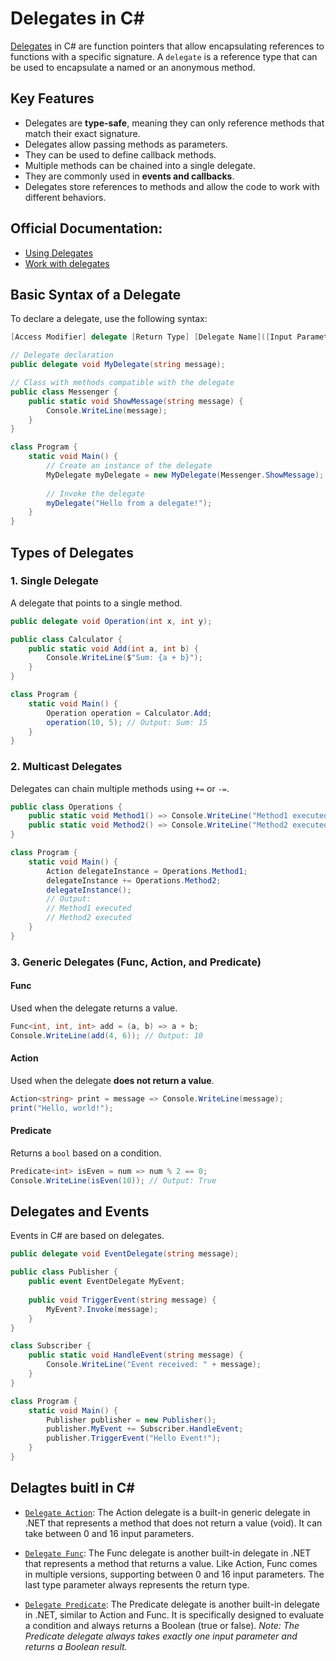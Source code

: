 # Delegates in C#


[Delegates](https://learn.microsoft.com/en-us/dotnet/csharp/language-reference/builtin-types/reference-types#the-delegate-type) in C# are function pointers that allow encapsulating references to functions with a specific signature. A `delegate` is a reference type that can be used to encapsulate a named or an anonymous method.

## Key Features
* Delegates are **type-safe**, meaning they can only reference methods that match their exact signature.
* Delegates allow passing methods as parameters. 
* They can be used to define callback methods.
* Multiple methods can be chained into a single delegate.
* They are commonly used in **events and callbacks**.
* Delegates store references to methods and allow the code to work with different behaviors.


## Official Documentation:
* [Using Delegates](https://learn.microsoft.com/en-us/dotnet/csharp/programming-guide/delegates/using-delegates)
* [Work with delegates](https://learn.microsoft.com/en-us/dotnet/csharp/programming-guide/delegates/)


## Basic Syntax of a Delegate
To declare a delegate, use the following syntax:

```csharp
[Access Modifier] delegate [Return Type] [Delegate Name]([Input Parameters]);

// Delegate declaration
public delegate void MyDelegate(string message);

// Class with methods compatible with the delegate
public class Messenger {
    public static void ShowMessage(string message) {
        Console.WriteLine(message);
    }
}

class Program {
    static void Main() {
        // Create an instance of the delegate
        MyDelegate myDelegate = new MyDelegate(Messenger.ShowMessage);
        
        // Invoke the delegate
        myDelegate("Hello from a delegate!");
    }
}
```

## Types of Delegates
### 1. **Single Delegate**
A delegate that points to a single method.

```csharp
public delegate void Operation(int x, int y);

public class Calculator {
    public static void Add(int a, int b) {
        Console.WriteLine($"Sum: {a + b}");
    }
}

class Program {
    static void Main() {
        Operation operation = Calculator.Add;
        operation(10, 5); // Output: Sum: 15
    }
}
```

### 2. **Multicast Delegates**
Delegates can chain multiple methods using `+=` or `-=`.

```csharp
public class Operations {
    public static void Method1() => Console.WriteLine("Method1 executed");
    public static void Method2() => Console.WriteLine("Method2 executed");
}

class Program {
    static void Main() {
        Action delegateInstance = Operations.Method1;
        delegateInstance += Operations.Method2;
        delegateInstance();
        // Output:
        // Method1 executed
        // Method2 executed
    }
}
```

### 3. **Generic Delegates (Func, Action, and Predicate)**

#### **Func<T>**
Used when the delegate returns a value.
```csharp
Func<int, int, int> add = (a, b) => a + b;
Console.WriteLine(add(4, 6)); // Output: 10
```

#### **Action<T>**
Used when the delegate **does not return a value**.
```csharp
Action<string> print = message => Console.WriteLine(message);
print("Hello, world!");
```

#### **Predicate<T>**
Returns a `bool` based on a condition.
```csharp
Predicate<int> isEven = num => num % 2 == 0;
Console.WriteLine(isEven(10)); // Output: True
```

## Delegates and Events
Events in C# are based on delegates.

```csharp
public delegate void EventDelegate(string message);

public class Publisher {
    public event EventDelegate MyEvent;
    
    public void TriggerEvent(string message) {
        MyEvent?.Invoke(message);
    }
}

class Subscriber {
    public static void HandleEvent(string message) {
        Console.WriteLine("Event received: " + message);
    }
}

class Program {
    static void Main() {
        Publisher publisher = new Publisher();
        publisher.MyEvent += Subscriber.HandleEvent;
        publisher.TriggerEvent("Hello Event!");
    }
}
```

## Delagtes buitl in C#

* [`Delegate Action`](https://learn.microsoft.com/en-us/dotnet/api/system.action-1?view=net-9.0): The Action delegate is a built-in generic delegate in .NET that represents a method that does not return a value (void). It can take between 0 and 16 input parameters.

* [`Delegate Func`](https://learn.microsoft.com/en-us/dotnet/api/system.func-2?view=net-9.0): The Func delegate is another built-in delegate in .NET that represents a method that returns a value. Like Action, Func comes in multiple versions, supporting between 0 and 16 input parameters. The last type parameter always represents the return type.

* [`Delegate Predicate`](https://learn.microsoft.com/en-us/dotnet/api/system.predicate-1?view=net-9.0): The Predicate delegate is another built-in delegate in .NET, similar to Action and Func. It is specifically designed to evaluate a condition and always returns a Boolean (true or false). *Note: The Predicate delegate always takes exactly one input parameter and returns a Boolean result.*

